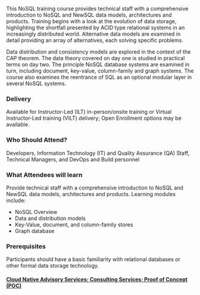 <!-- NoSQL Foundation -->

This NoSQL training course provides technical staff with a comprehensive introduction to NoSQL and NewSQL data models, architectures and products. Training begins with a look at the evolution of data storage, highlighting the shortfall presented by ACID type relational systems in an increasingly distributed world. Alternative data models are examined in detail providing an array of alternatives, each solving specific problems.

Data distribution and consistency models are explored in the context of the CAP theorem. The data theory covered on day one is studied in practical terms on day two. The principle NoSQL database systems are examined in turn, including document, key-value, column-family and graph systems. The course also examines the reentrance of SQL as an optional modular layer in several NoSQL systems.


### Delivery

Available for Instructor-Led (ILT) in-person/onsite training or Virtual Instructor-Led training (VILT) delivery; Open Enrollment options may be available.


### Who Should Attend?

Developers, Information Technology (IT) and Quality Assurance (QA) Staff, Technical Managers, and DevOps and Build personnel


### What Attendees will learn

Provide technical staff with a comprehensive introduction to NoSQL and NewSQL data models, architectures and products.
Learning modules include:

- NoSQL Overview
-	Data and distribution models
- Key-Value, document, and column-family stores
- Graph database


### Prerequisites

Participants should have a basic familiarity with relational databases or other formal data storage technology.


#### [Cloud Native Advisory Services; Consulting Services; Proof of Concept (POC)](https://rx-m.com/cloud-native-consulting/)
